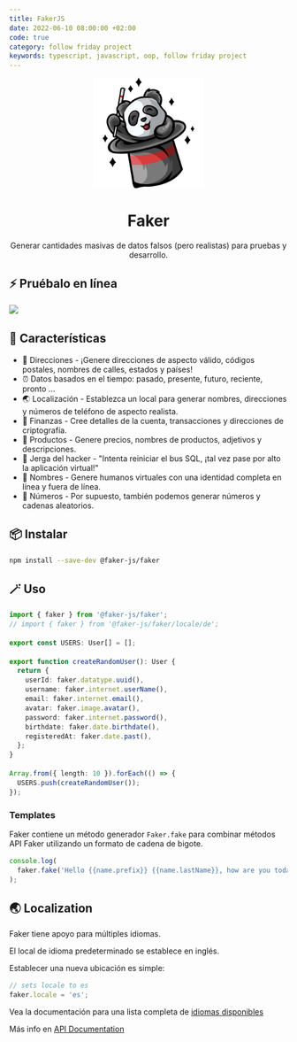 ```yaml
---
title: FakerJS
date: 2022-06-10 08:00:00 +02:00
code: true
category: follow friday project
keywords: typescript, javascript, oop, follow friday project
---
```


<div align="center">
  <img src="https://github.com/faker-js/faker/blob/main/docs/public/logo.svg" width="200"/>
  <h1>Faker</h1>
  <p>Generar cantidades masivas de datos falsos (pero realistas) para pruebas y desarrollo.</p>
</div>

## ⚡️ Pruébalo en línea

[![](https://developer.stackblitz.com/img/open_in_stackblitz.svg)](https://fakerjs.dev/new)


## 🚀 Características

- 💌 Direcciones - ¡Genere direcciones de aspecto válido, códigos postales, nombres de calles, estados y países!
- ⏰ Datos basados en el tiempo: pasado, presente, futuro, reciente, pronto ...
- 🌏 Localización - Establezca un local para generar nombres, direcciones y números de teléfono de aspecto realista.
- 💸 Finanzas - Cree detalles de la cuenta, transacciones y direcciones de criptografía.
- 👠 Productos - Genere precios, nombres de productos, adjetivos y descripciones.
- 👾 Jerga del hacker - "Intenta reiniciar el bus SQL, ¡tal vez pase por alto la aplicación virtual!"
- 🧍 Nombres - Genere humanos virtuales con una identidad completa en línea y fuera de línea.
- 🔢 Números - Por supuesto, también podemos generar números y cadenas aleatorios.

## 📦 Instalar

```bash
npm install --save-dev @faker-js/faker
```

## 🪄 Uso

```ts
import { faker } from '@faker-js/faker';
// import { faker } from '@faker-js/faker/locale/de';

export const USERS: User[] = [];

export function createRandomUser(): User {
  return {
    userId: faker.datatype.uuid(),
    username: faker.internet.userName(),
    email: faker.internet.email(),
    avatar: faker.image.avatar(),
    password: faker.internet.password(),
    birthdate: faker.date.birthdate(),
    registeredAt: faker.date.past(),
  };
}

Array.from({ length: 10 }).forEach(() => {
  USERS.push(createRandomUser());
});
```

### Templates

Faker contiene un método generador `Faker.fake` para combinar métodos API Faker utilizando un formato de cadena de bigote.

```ts
console.log(
  faker.fake('Hello {{name.prefix}} {{name.lastName}}, how are you today?')
);
```

## 🌏 Localization

Faker tiene apoyo para múltiples idiomas.

El local de idioma predeterminado se establece en inglés.

Establecer una nueva ubicación es simple:

```ts
// sets locale to es
faker.locale = 'es';
```

Vea la documentación para una lista completa de [idiomas disponibles](https://fakerjs.dev/api/localization.html#localization)

Más info en [API Documentation](https://fakerjs.dev/guide/)